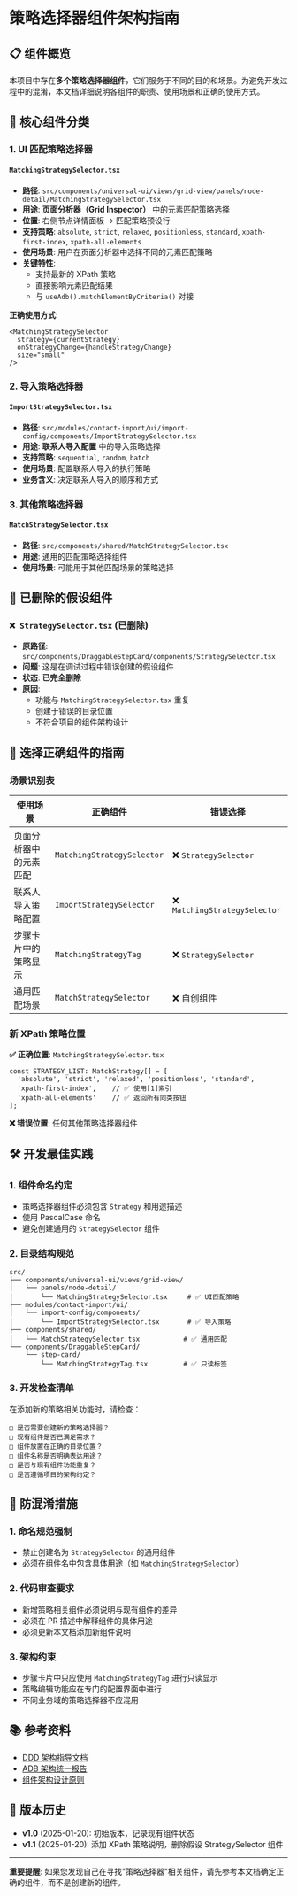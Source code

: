 # 策略选择器组件架构指南

## 📋 组件概览

本项目中存在**多个策略选择器组件**，它们服务于不同的目的和场景。为避免开发过程中的混淆，本文档详细说明各组件的职责、使用场景和正确的使用方式。

## 🎯 核心组件分类

### 1. **UI 匹配策略选择器**

#### `MatchingStrategySelector.tsx`
- **路径**: `src/components/universal-ui/views/grid-view/panels/node-detail/MatchingStrategySelector.tsx`
- **用途**: **页面分析器（Grid Inspector）** 中的元素匹配策略选择
- **位置**: 右侧节点详情面板 → 匹配策略预设行
- **支持策略**: `absolute`, `strict`, `relaxed`, `positionless`, `standard`, `xpath-first-index`, `xpath-all-elements`
- **使用场景**: 用户在页面分析器中选择不同的元素匹配策略
- **关键特性**: 
  - 支持最新的 XPath 策略
  - 直接影响元素匹配结果
  - 与 `useAdb().matchElementByCriteria()` 对接

**正确使用方式**:
```tsx
<MatchingStrategySelector 
  strategy={currentStrategy}
  onStrategyChange={handleStrategyChange}
  size="small"
/>
```

### 2. **导入策略选择器**

#### `ImportStrategySelector.tsx`
- **路径**: `src/modules/contact-import/ui/import-config/components/ImportStrategySelector.tsx`
- **用途**: **联系人导入配置** 中的导入策略选择
- **支持策略**: `sequential`, `random`, `batch`
- **使用场景**: 配置联系人导入的执行策略
- **业务含义**: 决定联系人导入的顺序和方式

### 3. **其他策略选择器**

#### `MatchStrategySelector.tsx`
- **路径**: `src/components/shared/MatchStrategySelector.tsx`
- **用途**: 通用的匹配策略选择组件
- **使用场景**: 可能用于其他匹配场景的策略选择

## 🚫 已删除的假设组件

### `❌ StrategySelector.tsx` (已删除)
- **原路径**: `src/components/DraggableStepCard/components/StrategySelector.tsx`
- **问题**: 这是在调试过程中错误创建的假设组件
- **状态**: **已完全删除**
- **原因**: 
  - 功能与 `MatchingStrategySelector.tsx` 重复
  - 创建于错误的目录位置
  - 不符合项目的组件架构设计

## 🎯 选择正确组件的指南

### 场景识别表

| 使用场景 | 正确组件 | 错误选择 |
|---------|---------|-----------|
| 页面分析器中的元素匹配 | `MatchingStrategySelector` | ❌ `StrategySelector` |
| 联系人导入策略配置 | `ImportStrategySelector` | ❌ `MatchingStrategySelector` |
| 步骤卡片中的策略显示 | `MatchingStrategyTag` | ❌ `StrategySelector` |
| 通用匹配场景 | `MatchStrategySelector` | ❌ 自创组件 |

### 新 XPath 策略位置

**✅ 正确位置**: `MatchingStrategySelector.tsx`
```tsx
const STRATEGY_LIST: MatchStrategy[] = [
  'absolute', 'strict', 'relaxed', 'positionless', 'standard',
  'xpath-first-index',    // ✅ 使用[1]索引
  'xpath-all-elements'    // ✅ 返回所有同类按钮
];
```

**❌ 错误位置**: 任何其他策略选择器组件

## 🛠️ 开发最佳实践

### 1. **组件命名约定**
- 策略选择器组件必须包含 `Strategy` 和用途描述
- 使用 PascalCase 命名
- 避免创建通用的 `StrategySelector` 组件

### 2. **目录结构规范**
```
src/
├── components/universal-ui/views/grid-view/
│   └── panels/node-detail/
│       └── MatchingStrategySelector.tsx     # ✅ UI匹配策略
├── modules/contact-import/ui/
│   └── import-config/components/
│       └── ImportStrategySelector.tsx       # ✅ 导入策略
├── components/shared/
│   └── MatchStrategySelector.tsx           # ✅ 通用匹配
└── components/DraggableStepCard/
    └── step-card/
        └── MatchingStrategyTag.tsx         # ✅ 只读标签
```

### 3. **开发检查清单**

在添加新的策略相关功能时，请检查：

```
□ 是否需要创建新的策略选择器？
□ 现有组件是否已满足需求？
□ 组件放置在正确的目录位置？
□ 组件名称是否明确表达用途？
□ 是否与现有组件功能重复？
□ 是否遵循项目的架构约定？
```

## 🚨 防混淆措施

### 1. **命名规范强制**
- 禁止创建名为 `StrategySelector` 的通用组件
- 必须在组件名中包含具体用途（如 `MatchingStrategySelector`）

### 2. **代码审查要求**
- 新增策略相关组件必须说明与现有组件的差异
- 必须在 PR 描述中解释组件的具体用途
- 必须更新本文档添加新组件说明

### 3. **架构约束**
- 步骤卡片中只应使用 `MatchingStrategyTag` 进行只读显示
- 策略编辑功能应在专门的配置界面中进行
- 不同业务域的策略选择器不应混用

## 📚 参考资料

- [DDD 架构指导文档](../.github/copilot-instructions.md)
- [ADB 架构统一报告](../ADB_ARCHITECTURE_UNIFICATION_REPORT.md)
- [组件架构设计原则](./LIGHTWEIGHT_COMPONENTS_GUIDE.md)

## 🔄 版本历史

- **v1.0** (2025-01-20): 初始版本，记录现有组件状态
- **v1.1** (2025-01-20): 添加 XPath 策略说明，删除假设 StrategySelector 组件

---

**重要提醒**: 如果您发现自己在寻找"策略选择器"相关组件，请先参考本文档确定正确的组件，而不是创建新的组件。